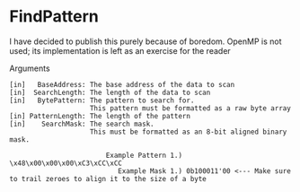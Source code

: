 # FindPattern
I have decided to publish this purely because of boredom. OpenMP is not used; its implementation is left as an exercise for the reader

Arguments
```
[in]   BaseAddress: The base address of the data to scan
[in]  SearchLength: The length of the data to scan
[in]   BytePattern: The pattern to search for.
                    This pattern must be formatted as a raw byte array
[in] PatternLength: The length of the pattern
[in]    SearchMask: The search mask.
                    This must be formatted as an 8-bit aligned binary mask.

                        Example Pattern 1.) \x48\x00\x00\x00\xC3\xCC\xCC
                           Example Mask 1.) 0b100011'00 <--- Make sure to trail zeroes to align it to the size of a byte
```
